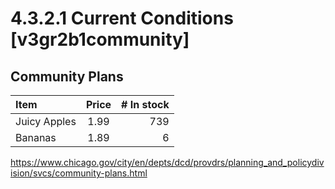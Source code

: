 # 4.3.2.1 Current Conditions [v3gr2b1community]
## Community Plans

| Item         | Price | # In stock |
|:-------------|:-----:|-----------:|
| Juicy Apples |  1.99 |        739 |
| Bananas      |  1.89 |          6 |

https://www.chicago.gov/city/en/depts/dcd/provdrs/planning_and_policydivision/svcs/community-plans.html
